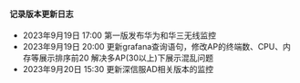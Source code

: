 #### 记录版本更新日志

- 2023年9月19日 17:00 第一版发布华为和华三无线监控
- 2023年9月19日 20:00 更新grafana查询语句，修改AP的终端数、CPU、内存等展示排序前20 解决多AP(30以上)下展示混乱问题
- 2023年9月20日 15:30 更新深信服AD相关版本的监控